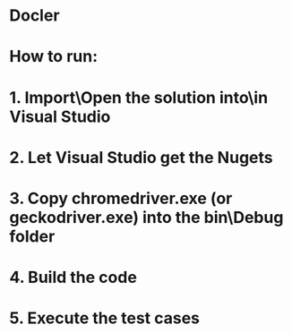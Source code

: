 # Docler
# How to run:
# 1. Import\Open the solution into\in Visual Studio
# 2. Let Visual Studio get the Nugets
# 3. Copy chromedriver.exe (or geckodriver.exe) into the bin\Debug folder
# 4. Build the code
# 5. Execute the test cases
